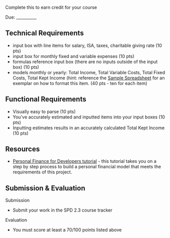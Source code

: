 Complete this to earn credit for your course

Due: __________

## Technical Requirements
- input box with line items for salary, ISA, taxes, charitable giving rate (10 pts)
- input box for monthly fixed and variable expenses (10 pts)
- formulas reference input box (there are no inputs outside of the input box) (10 pts)
- models monthly or yearly: Total Income, Total Variable Costs, Total Fixed Costs, Total Kept Income (hint: reference the [Sample Spreadsheet](https://docs.google.com/spreadsheets/d/1sTn7VpVVeW7kN1H-ova-gztEiWP62s8Qw-uIAQN-jNE/edit#gid=2129061068) for an exemplar on how to format this item. (40 pts - ten for each item)

## Functional Requirements
- Visually easy to parse (10 pts)
- You've accurately estimated and inputted items into your input boxes (10 pts)
- Inputting estimates results in an accurately calculated Total Kept Income (10 pts)

## Resources
- [Personal Finance for Developers tutorial](https://www.makeschool.com/academy/track/personal-finance-jx8) - this tutorial takes you on a step by step process to build a personal financial model that meets the requirements of this project.

## Submission & Evaluation 

Submission

- Submit your work in the SPD 2.3 course tracker

Evaluation

- You must score at least a 70/100 points listed above
